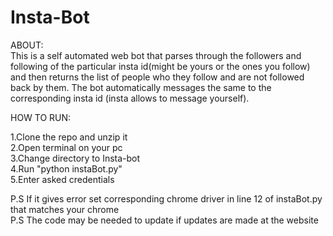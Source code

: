 # Insta-Bot

ABOUT:  
This is a self automated web bot that parses through the followers and following of the particular insta id(might be yours or the ones you follow) and then returns the list of people who they follow and are not followed back by them. The bot automatically messages the same to the corresponding insta id (insta allows to message yourself).

HOW TO RUN:

1.Clone the repo and unzip it  
2.Open terminal on your pc  
3.Change directory to Insta-bot  
4.Run "python instaBot.py"  
5.Enter asked credentials  

P.S If it gives error set corresponding chrome driver in line 12 of instaBot.py that matches your chrome  
P.S The code may be needed to update if updates are made at the website
